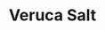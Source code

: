 ---
title: "Veruca Salt"
summary: "American alternative rock band founded in Chicago, Illinois in 1993. Members: Louise Post - vocals, guitars Nina Gordon - vocals, guitars Jim Shapiro - drums Steve Lack - bass"
image: "veruca-salt.jpg"
---